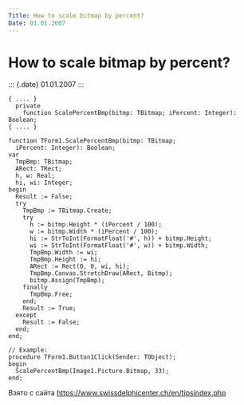```yaml
---
Title: How to scale bitmap by percent?
Date: 01.01.2007
---
```



How to scale bitmap by percent?
===============================

::: {.date}
01.01.2007
:::

    { .... }
      private
        function ScalePercentBmp(bitmp: TBitmap; iPercent: Integer): Boolean;
    { .... }
     
    function TForm1.ScalePercentBmp(bitmp: TBitmap;
      iPercent: Integer): Boolean;
    var
      TmpBmp: TBitmap;
      ARect: TRect;
      h, w: Real;
      hi, wi: Integer;
    begin
      Result := False;
      try
        TmpBmp := TBitmap.Create;
        try
          h := bitmp.Height * (iPercent / 100);
          w := bitmp.Width * (iPercent / 100);
          hi := StrToInt(FormatFloat('#', h)) + bitmp.Height;
          wi := StrToInt(FormatFloat('#', w)) + bitmp.Width;
          TmpBmp.Width := wi;
          TmpBmp.Height := hi;
          ARect := Rect(0, 0, wi, hi);
          TmpBmp.Canvas.StretchDraw(ARect, Bitmp);
          bitmp.Assign(TmpBmp);
        finally
          TmpBmp.Free;
        end;
        Result := True;
      except
        Result := False;
      end;
    end;

    // Example:
    procedure TForm1.Button1Click(Sender: TObject);
    begin
      ScalePercentBmp(Image1.Picture.Bitmap, 33);
    end;

Взято с сайта <https://www.swissdelphicenter.ch/en/tipsindex.php>
